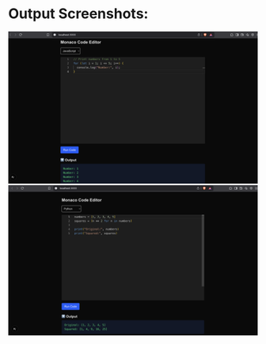 # Output Screenshots:

![JavaScript_Output](images/js_output.png)  
![Python_Output](images/python_output.png)  
